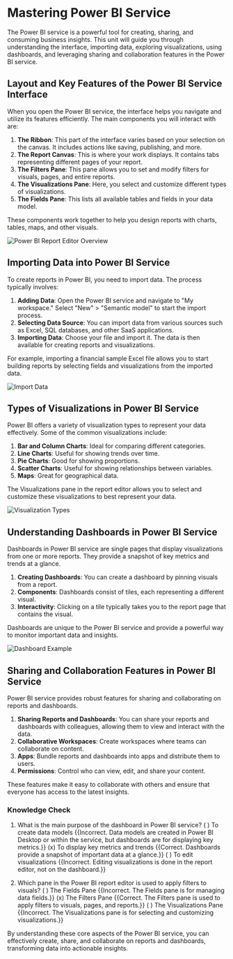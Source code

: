 # Mastering Power BI Service

The Power BI service is a powerful tool for creating, sharing, and consuming business insights. This unit will guide you through understanding the interface, importing data, exploring visualizations, using dashboards, and leveraging sharing and collaboration features in the Power BI service.

## Layout and Key Features of the Power BI Service Interface

When you open the Power BI service, the interface helps you navigate and utilize its features efficiently. The main components you will interact with are:

1. **The Ribbon**: This part of the interface varies based on your selection on the canvas. It includes actions like saving, publishing, and more.
2. **The Report Canvas**: This is where your work displays. It contains tabs representing different pages of your report.
3. **The Filters Pane**: This pane allows you to set and modify filters for visuals, pages, and entire reports.
4. **The Visualizations Pane**: Here, you select and customize different types of visualizations.
5. **The Fields Pane**: This lists all available tables and fields in your data model.

These components work together to help you design reports with charts, tables, maps, and other visuals.

![Power BI Report Editor Overview](https://learn.microsoft.com/en-us/power-bi/create-reports/service-the-report-editor-take-a-tour/media/service-the-report-editor-take-a-tour/power-bi-report-editor-overview-2.png)

## Importing Data into Power BI Service

To create reports in Power BI, you need to import data. The process typically involves:

1. **Adding Data**: Open the Power BI service and navigate to "My workspace." Select "New" > "Semantic model" to start the import process.
2. **Selecting Data Source**: You can import data from various sources such as Excel, SQL databases, and other SaaS applications.
3. **Importing Data**: Choose your file and import it. The data is then available for creating reports and visualizations.

For example, importing a financial sample Excel file allows you to start building reports by selecting fields and visualizations from the imported data.

![Import Data](https://learn.microsoft.com/en-us/power-bi/fundamentals/service-get-started/media/service-get-started/new-dataset.png)

## Types of Visualizations in Power BI Service

Power BI offers a variety of visualization types to represent your data effectively. Some of the common visualizations include:

1. **Bar and Column Charts**: Ideal for comparing different categories.
2. **Line Charts**: Useful for showing trends over time.
3. **Pie Charts**: Good for showing proportions.
4. **Scatter Charts**: Useful for showing relationships between variables.
5. **Maps**: Great for geographical data.

The Visualizations pane in the report editor allows you to select and customize these visualizations to best represent your data.

![Visualization Types](https://learn.microsoft.com/en-us/power-bi/create-reports/service-the-report-editor-take-a-tour/media/service-the-report-editor-take-a-tour/power-bi-visual-pane-icons.png)

## Understanding Dashboards in Power BI Service

Dashboards in Power BI service are single pages that display visualizations from one or more reports. They provide a snapshot of key metrics and trends at a glance.

1. **Creating Dashboards**: You can create a dashboard by pinning visuals from a report.
2. **Components**: Dashboards consist of tiles, each representing a different visual.
3. **Interactivity**: Clicking on a tile typically takes you to the report page that contains the visual.

Dashboards are unique to the Power BI service and provide a powerful way to monitor important data and insights.

![Dashboard Example](https://learn.microsoft.com/en-us/power-bi/fundamentals/service-get-started/media/service-get-started/dashboard.png)

## Sharing and Collaboration Features in Power BI Service

Power BI service provides robust features for sharing and collaborating on reports and dashboards.

1. **Sharing Reports and Dashboards**: You can share your reports and dashboards with colleagues, allowing them to view and interact with the data.
2. **Collaborative Workspaces**: Create workspaces where teams can collaborate on content.
3. **Apps**: Bundle reports and dashboards into apps and distribute them to users.
4. **Permissions**: Control who can view, edit, and share your content.

These features make it easy to collaborate with others and ensure that everyone has access to the latest insights.

### Knowledge Check
1. What is the main purpose of the dashboard in Power BI service?
   ( ) To create data models {{Incorrect. Data models are created in Power BI Desktop or within the service, but dashboards are for displaying key metrics.}}
   (x) To display key metrics and trends {{Correct. Dashboards provide a snapshot of important data at a glance.}}
   ( ) To edit visualizations {{Incorrect. Editing visualizations is done in the report editor, not on the dashboard.}}

2. Which pane in the Power BI report editor is used to apply filters to visuals?
   ( ) The Fields Pane {{Incorrect. The Fields pane is for managing data fields.}}
   (x) The Filters Pane {{Correct. The Filters pane is used to apply filters to visuals, pages, and reports.}}
   ( ) The Visualizations Pane {{Incorrect. The Visualizations pane is for selecting and customizing visualizations.}}

By understanding these core aspects of the Power BI service, you can effectively create, share, and collaborate on reports and dashboards, transforming data into actionable insights.
